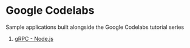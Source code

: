 # Google Codelabs
Sample applications built alongside the Google Codelabs tutorial series

1. [gRPC - Node.js](https://github.com/ChrisParsonsDev/grpc-samples/blob/master/grpc-node)
